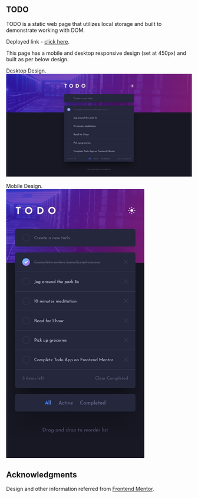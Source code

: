 ## TODO

TODO is a static web page that utilizes local storage and built to demonstrate working with DOM.

Deployed link - <a href='https://willowy-malabi-f7cb6f.netlify.app'> click here</a>.

This page has a mobile and desktop responsive design (set at 450px) and built as per below design.

Desktop Design.<br>
![](images/desktop-design-dark.jpg)


Mobile Design.<br>
![](images/mobile-design-dark.jpg)


## Acknowledgments
Design and other information referred from <a href='https://www.frontendmentor.io/challenges/todo-app-Su1_KokOW'>Frontend Mentor</a>.
